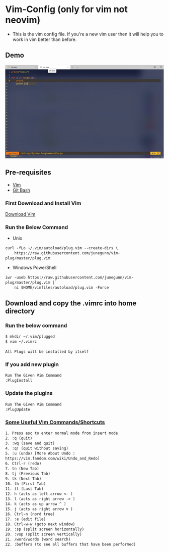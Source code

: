 # Vim-Config (only for vim not neovim)
* This is the vim config file. If you're a new vim user then it will help you to work in vim better than before.


## Demo
![Demo](./images/demo.jpg)

## Pre-requisites
* [Vim](#vim)
* [Git Bash](#git-bash)


### First Download and Install Vim
[Download Vim](https://www.vim.org/download.php)

### Run the Below Command
* Unix
```
curl -fLo ~/.vim/autoload/plug.vim --create-dirs \
    https://raw.githubusercontent.com/junegunn/vim-plug/master/plug.vim
```

* Windows PowerShell
```
iwr -useb https://raw.githubusercontent.com/junegunn/vim-plug/master/plug.vim |`
    ni $HOME/vimfiles/autoload/plug.vim -Force
```

## Download and copy the .vimrc into home directory


### Run the below command
```
$ mkdir ~/.vim/plugged
$ vim ~/.vimrc

All Plugs will be installed by itself
```

### If you add new plugin
```
Run The Given Vim Command
:PlugInstall
```

### Update the plugins
```
Run The Given Vim Command
:PlugUpdate
```

### [Some Useful Vim Commands/Shortcuts](#some-useful-vim-commands-/-shortcuts)
```
1. Press esc to enter normal mode from insert mode
2. :q (quit)
3. :wq (save and quit)
4. :q! (quit without saving)
5. :u (undo) [More About Undo : https://vim.fandom.com/wiki/Undo_and_Redo]
6. Ctrl-r (redo)
7. tn (New Tab)
8. tj (Previous Tab)
9. tk (Next Tab)
10. th (First Tab)
11. tl (Last Tab)
12. h (acts as left arrow <- )
13. l (acts as right arrow -> )
14. k (acts as up arrow ^ )
15. j (acts as right arrow v )
16. Ctrl-n (nord tree)
17. :e (edit file)
18. Ctrl-w-w (goto next window)
19. :sp (split screen horizontally)
20. :vsp (split screen vertically)
21. /word/words (word search)
22. :buffers (to see all buffers that have been performed)
```
